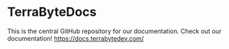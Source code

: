 # TerraByteDocs

This is the central GitHub repository for our documentation.
Check out our documentation! https://docs.terrabytedev.com/
